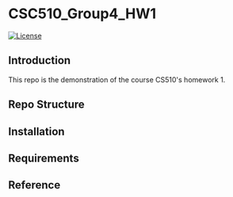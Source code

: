 # CSC510_Group4_HW1
<a href="https://github.com/juliachiu1/csc510_g4_hw1/blob/main/README.md"><img 
alt="License" src="https://img.shields.io/badge/license-MIT-green"></a>

## Introduction
This repo is the demonstration of the course CS510's homework 1.

## Repo Structure

## Installation

## Requirements

## Reference
